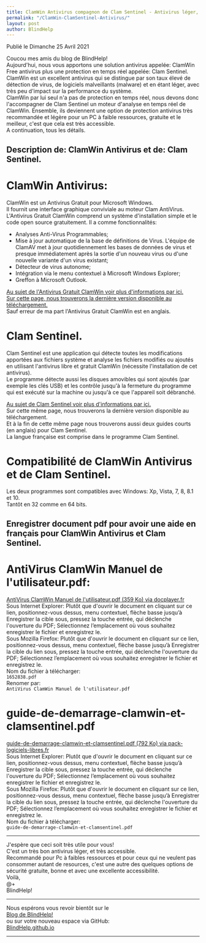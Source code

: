 ```yaml
---
title: ClamWin Antivirus compagnon de Clam Sentinel - Antivirus léger, efficace et accessible
permalink: "/ClamWin-ClamSentinel-Antivirus/"
layout: post
author: BlindHelp
---
```


<footer>Publié le Dimanche 25 Avril 2021</footer>


Coucou mes amis du blog de BlindHelp!  
Aujourd'hui, nous vous apportons une solution antivirus appelée: ClamWin Free antivirus plus une protection en temps réel appelée: Clam Sentinel.  
ClamWin est un excellent antivirus qui se distingue par son taux élevé de détection de virus, de logiciels malveillants (malware) et en étant léger, avec très peu d'impact sur la performance du système.  
ClamWin par lui seul n'a pas de protection en temps réel, nous devons donc l'accompagner de Clam Sentinel un moteur d'analyse en temps réel de ClamWin. Ensemble, ils deviennent une option de protection antivirus très recommandée et  légère pour un PC à faible ressources, gratuite et le meilleur, c'est que cela est très accessible.  
A continuation, tous les détails.  

## Description de: ClamWin Antivirus et de: Clam Sentinel.

# ClamWin Antivirus:

ClamWin est un Antivirus Gratuit pour Microsoft Windows.  
Il fournit une interface graphique conviviale au moteur Clam AntiVirus.  
L'Antivirus Gratuit ClamWin comprend un système d'installation simple et le code open source gratuitement. Il a comme fonctionnalités:  

* Analyses Anti-Virus Programmables;
* Mise à jour automatique de la base de définitions de Virus. L'équipe de ClamAV met à jour quotidiennement les bases de données de virus et presque immédiatement après la sortie d'un nouveau virus ou d'une nouvelle variante d'un virus existant; 
* Détecteur de virus autonome;
* Intégration via le menu contextuel à Microsoft Windows Explorer;
* Greffon à Microsoft Outlook.

[Au sujet de l'Antivirus Gratuit ClamWin voir plus d'informations par ici.](http://fr.clamwin.com/content/view/71/63/)  
[Sur cette page, nous trouverons la dernière version disponible au téléchargement.](http://fr.clamwin.com/content/view/18/46/)  
Sauf erreur de ma part l'Antivirus Gratuit ClamWin est en anglais.  

# Clam Sentinel.

Clam Sentinel est une application qui détecte toutes les modifications apportées aux fichiers système et analyse les fichiers modifiés ou ajoutés en utilisant l'antivirus libre et gratuit ClamWin (nécessite l'installation de cet antivirus).  
Le programme détecte aussi les disques amovibles qui sont ajoutés (par exemple les clés USB) et les contrôle jusqu'à la fermeture du programme qui est exécuté sur la machine ou jusqu'à ce que l'appareil soit débranché.  

[Au sujet de Clam Sentinel voir plus d'informations par ici.](http://clamsentinel.sourceforge.net/index.php?Lang=fr)  
Sur cette même page, nous trouverons la dernière version disponible au téléchargement.  
Et à la fin de cette même page nous trouverons  aussi deux guides courts (en anglais)  pour Clam Sentinel.  
La langue française est comprise dans le programme Clam Sentinel.  

# Compatibilité de ClamWin Antivirus et de Clam Sentinel.

Les deux programmes sont compatibles avec Windows: Xp, Vista, 7, 8, 8.1 et 10.  
Tantôt en 32 comme en 64 bits.  

## Enregistrer document pdf pour avoir une aide en français pour ClamWin Antivirus et Clam Sentinel.

# AntiVirus ClamWin Manuel de l'utilisateur.pdf:

[AntiVirus ClamWin Manuel de l'utilisateur.pdf (359 Ko) via docplayer.fr](https://docplayer.fr/storage/22/1652838/1619775921/wUyyUjhhIEh0wwiAvbv3QA/1652838.pdf)  
Sous Internet Explorer: Plutôt que d'ouvrir le document en cliquant sur ce lien, positionnez-vous dessus, menu contextuel, flèche basse jusqu’à Enregistrer la cible sous, pressez la touche entrée, qui déclenche l'ouverture du PDF; Sélectionnez l’emplacement où vous souhaitez enregistrer le fichier et enregistrez le.  
Sous Mozilla Firefox: Plutôt que d'ouvrir le document en cliquant sur ce lien, positionnez-vous dessus, menu contextuel, flèche basse jusqu’à Enregistrer la cible du lien sous, pressez la touche entrée, qui déclenche l'ouverture du PDF; Sélectionnez l’emplacement où vous souhaitez enregistrer le fichier et enregistrez le.  
Nom du fichier à télécharger:  
`1652838.pdf`  
Renomer par:  
`AntiVirus ClamWin Manuel de l'utilisateur.pdf`  

# guide-de-demarrage-clamwin-et-clamsentinel.pdf

[guide-de-demarrage-clamwin-et-clamsentinel.pdf (792 Ko) via pack-logiciels-libres.fr](https://www.pack-logiciels-libres.fr/IMG/pdf/guide-de-demarrage-clamwin-et-clamsentinel.pdf)  
Sous Internet Explorer: Plutôt que d'ouvrir le document en cliquant sur ce lien, positionnez-vous dessus, menu contextuel, flèche basse jusqu’à Enregistrer la cible sous, pressez la touche entrée, qui déclenche l'ouverture du PDF; Sélectionnez l’emplacement où vous souhaitez enregistrer le fichier et enregistrez le.  
Sous Mozilla Firefox: Plutôt que d'ouvrir le document en cliquant sur ce lien, positionnez-vous dessus, menu contextuel, flèche basse jusqu’à Enregistrer la cible du lien sous, pressez la touche entrée, qui déclenche l'ouverture du PDF; Sélectionnez l’emplacement où vous souhaitez enregistrer le fichier et enregistrez le.  
Nom du fichier à télécharger:  
`guide-de-demarrage-clamwin-et-clamsentinel.pdf`  

---

J'espère que ceci soit  très utile pour vous!  
C'est un très bon antivirus léger, et très accessible.  
Recommandé pour Pc à  faibles ressources et pour ceux qui ne veulent pas consommer autant de resources, c'est une autre des quelques options de sécurité gratuite, bonne et avec une excellente accessibilité.  
Voilà,  
@+  
BlindHelp!  

---

Nous espérons vous revoir bientôt sur le  
[Blog de BlindHelp!](http://blindhelp.blogspot.fr/)  
ou sur votre nouveau espace via GitHub:  
[BlindHelp.github.io](https://blindhelp.github.io)  

---